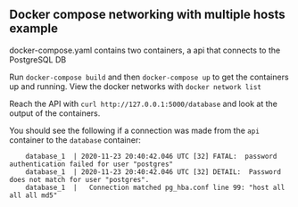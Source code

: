 ## Docker compose networking with multiple hosts example

docker-compose.yaml contains two containers, a api that connects to the PostgreSQL DB

Run `docker-compose build` and then `docker-compose up` to get the containers up and running.
View the docker networks with `docker network list`

Reach the API with `curl http://127.0.0.1:5000/database` and look at the output of the containers.

You should see the following if a connection was made from the `api` container to the `database` container:

```
    database_1  | 2020-11-23 20:40:42.046 UTC [32] FATAL:  password authentication failed for user "postgres"
    database_1  | 2020-11-23 20:40:42.046 UTC [32] DETAIL:  Password does not match for user "postgres".
    database_1  | 	Connection matched pg_hba.conf line 99: "host all all all md5"
```